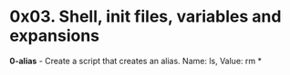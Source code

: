 # 0x03. Shell, init files, variables and expansions<br/>
**0-alias** - Create a script that creates an alias. Name: ls, Value: rm *<br/><br/>
